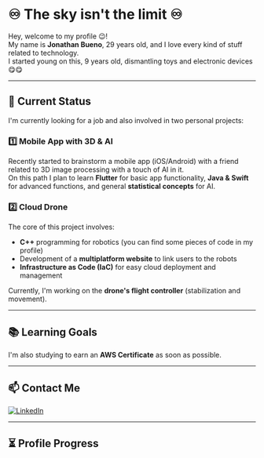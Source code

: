 # ♾️ The sky isn't the limit ♾️

Hey, welcome to my profile 😉!  
My name is **Jonathan Bueno**, 29 years old, and I love every kind of stuff related to technology.  
I started young on this, 9 years old, dismantling toys and electronic devices 😋😋

---

## 🚀 Current Status

I'm currently looking for a job and also involved in two personal projects:

### 1️⃣ Mobile App with 3D & AI

Recently started to brainstorm a mobile app (iOS/Android) with a friend related to 3D image processing with a touch of AI in it.  
On this path I plan to learn **Flutter** for basic app functionality, **Java & Swift** for advanced functions, and general **statistical concepts** for AI.

### 2️⃣ Cloud Drone

The core of this project involves:
- **C++** programming for robotics (you can find some pieces of code in my profile)
- Development of a **multiplatform website** to link users to the robots
- **Infrastructure as Code (IaC)** for easy cloud deployment and management

Currently, I'm working on the **drone's flight controller** (stabilization and movement).

---

## 📚 Learning Goals

I'm also studying to earn an **AWS Certificate** as soon as possible.

---

## 📫 Contact Me

[![LinkedIn](https://img.shields.io/badge/LinkedIn-blue?style=for-the-badge&logo=linkedin)](https://linkedin.com/in/jonathanbueno95)

---

## ⏳ Profile Progress


